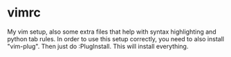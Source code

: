 # vimrc
My vim setup, also some extra files that help with syntax highlighting and python tab rules.
In order to use this setup correctly, you need to also install "vim-plug". Then just do
:PlugInstall. This will install everything.
